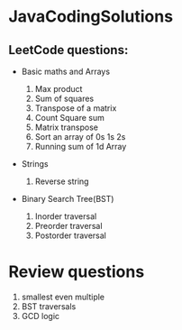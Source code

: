 # JavaCodingSolutions

## LeetCode questions:

- Basic maths and Arrays
    1. Max product
    2. Sum of squares
    3. Transpose of a matrix
    4. Count Square sum
    5. Matrix transpose
    6. Sort an array of 0s 1s 2s
    7. Running sum of 1d Array
    
- Strings
    1. Reverse string

- Binary Search Tree(BST)
    1. Inorder traversal
    2. Preorder traversal
    3. Postorder traversal


# Review questions
1. smallest even multiple
2. BST traversals
3. GCD logic